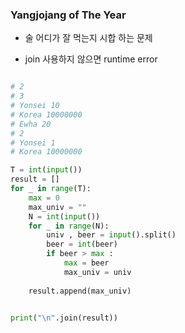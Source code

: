 ### Yangjojang of The Year

- 술 어디가 잘 먹는지 시합 하는 문제

- join 사용하지 않으면 runtime error 

```python

# 2
# 3
# Yonsei 10
# Korea 10000000
# Ewha 20
# 2
# Yonsei 1
# Korea 10000000 

T = int(input())
result = []
for _ in range(T):
    max = 0
    max_univ = ""
    N = int(input())
    for _ in range(N):
        univ , beer = input().split()
        beer = int(beer)
        if beer > max :
            max = beer
            max_univ = univ
            
    result.append(max_univ)
            

print("\n".join(result))
```
